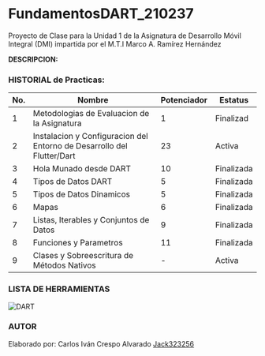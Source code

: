 # FundamentosDART_210237
Proyecto de Clase para la Unidad 1 de la Asignatura de Desarrollo Móvil Integral (DMI) impartida por el M.T.I Marco A. Ramírez Hernández

**DESCRIPCION:**

### HISTORIAL de Practicas:

|No.|Nombre|Potenciador|Estatus
|--|--|--|--|
|1|Metodologias de Evaluacion de la Asignatura|1|Finalizad|
|2|Instalacion y Configuracion del Entorno de Desarrollo del Flutter/Dart|23|Activa|
|3|Hola Munado desde DART|10|Finalizada|
|4|Tipos de Datos DART|5|Finalizada|
|5|Tipos de Datos Dinamicos|5|Finalizada|
|6|Mapas|6|Finalizada|
|7|Listas, Iterables y Conjuntos de Datos|9|Finalizada|
|8|Funciones y Parametros|11|Finalizada|
|9|Clases y Sobreescritura de Métodos Nativos|-|Activa|

### LISTA DE HERRAMIENTAS
![DART](https://img.shields.io/badge/Dart-0175C2?style=for-the-badge&logo=dart&logoColor=white)

### AUTOR
Elaborado por: Carlos Iván Crespo Alvarado [Jack323256](https://github.com/Jack3232565/)